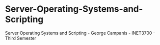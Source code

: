 # Server-Operating-Systems-and-Scripting
Server Operating Systems and Scripting - George Campanis - INET3700 - Third Semester
